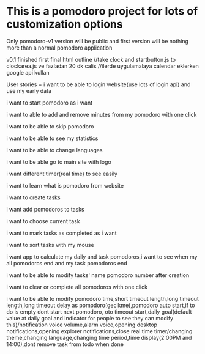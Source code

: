 # This is a pomodoro project for lots of customization options

Only pomodoro-v1 version will be public and first version will be
nothing more than a normal pomodoro application

v0.1 finished first final html outline
//take clock and startbutton.js to clockarea.js ve fazladan 20 dk calis
//ilerde uygulamalaya calendar eklerken google api kullan

User stories =
i want to be able to login website(use lots of login api) and use my early data

i want to start pomodoro as i want

i want to able to add and remove minutes from my pomodoro with one click

i want to be able to skip pomodoro

i want to be able to see my statistics

i want to be able to change languages

i want to be able go to main site with logo

i want different timer(real time) to see easily

i want to learn what is pomodoro from website

i want to create tasks

i want add pomodoros to tasks

i want to choose current task

i want to mark tasks as completed as i want

i want to sort tasks with my mouse

i want app to calculate my daily and task pomodoros,i want to see when my all pomodoros end and my task pomodoros end

i want to be able to modify tasks' name pomodoro number after creation

i want to clear or complete all pomodoros with one click

i want to be able to modify pomodoro time,short timeout length,long timeout length,long timeout delay as pomodoro(gecikme),pomodoro auto start,if to do is empty dont start next pomodoro, oto timeout start,daily goal(default value at daily goal and indicator for people to see they can modify this)/notification voice volume,alarm voice,opening desktop notifications,opening explorer notifications,close real time timer/changing theme,changing language,changing time period,time display(2:00PM and 14:00),dont remove task from todo when done
